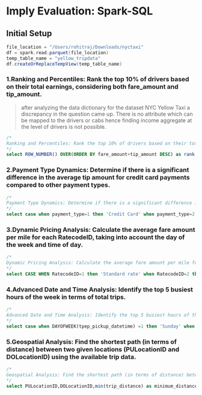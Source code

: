 # Imply Evaluation: Spark-SQL

## Initial Setup

```scala
file_location = "/Users/rohitraj/Downloads/nyctaxi"
df = spark.read.parquet(file_location)
temp_table_name = "yellow_tripdata"
df.createOrReplaceTempView(temp_table_name)
```
### 1.**Ranking and Percentiles:** Rank the top 10% of drivers based on their total earnings, considering both fare_amount and tip_amount.

>after analyzing the data dictionary for the dataset NYC Yellow Taxi a discrepancy in the question came up. There is no attribute which can be mapped to the drivers or cabs hence finding income aggregate at the level of drivers is not possible.
```sql
/*
Ranking and Percentiles: Rank the top 10% of drivers based on their total earnings, considering both fare_amount and tip_amount.
*/
select ROW_NUMBER() OVER(ORDER BY fare_amount+tip_amount DESC) as rank, `VendorID`,`tpep_pickup_datetime`,`tpep_dropoff_datetime`,`passenger_count`,`trip_distance`,`RatecodeID`,`store_and_fwd_flag`,`PULocationID`,`DOLocationID`,`payment_type`,`fare_amount`,`extra`,`mta_tax`,`tip_amount`,`tolls_amount`,`improvement_surcharge`,`total_amount`,`congestion_surcharge`,`Airport_fee` from yellow_tripdata where fare_amount+tip_amount >= (select percentile_approx(fare_amount,0.9,1000000000) from yellow_tripdata) order by fare_amount+tip_amount desc
```
### 2.**Payment Type Dynamics:** Determine if there is a significant difference in the average tip amount for credit card payments compared to other payment types.
```sql
/*
Payment Type Dynamics: Determine if there is a significant difference in the average tip amount for credit card payments compared to other payment types.
*/
select case when payment_type=1 then 'Credit Card' when payment_type=2 then 'Cash' else 'Other' end as payment_type ,avg(tip_amount) as average_tip_amount from yellow_tripdata where payment_type in (1,2) group by payment_type
```
### 3.**Dynamic Pricing Analysis:** Calculate the average fare amount per mile for each RatecodeID, taking into account the day of the week and time of day.
```sql 
/*
Dynamic Pricing Analysis: Calculate the average fare amount per mile for each RatecodeID, taking into account the day of the week and time of day.
*/
select CASE WHEN RatecodeID=1 then 'Standard rate' when RatecodeID=2 then 'JFK' when RatecodeID=3 then 'Newark'  when RatecodeID=4 then 'Nassau or Westchester' when RatecodeID=5 then 'Negotiated fare' when RatecodeID=6 then 'Group ride' else 'Other' end as RateCode,case when DAYOFWEEK(tpep_pickup_datetime) =1 then 'Sunday' when DAYOFWEEK(tpep_pickup_datetime) =2 then 'Monday' when DAYOFWEEK(tpep_pickup_datetime) =3 then 'Tuesday' when DAYOFWEEK(tpep_pickup_datetime) =4 then 'Wednesday' when DAYOFWEEK(tpep_pickup_datetime) =5 then 'Thursday' when DAYOFWEEK(tpep_pickup_datetime) =6 then 'Friday' when DAYOFWEEK(tpep_pickup_datetime) =7 then 'Saturday' ELSE NULL END as Day_of_Week , HOUR(tpep_pickup_datetime) as `Hour`,avg(fare_amount/trip_distance) as average_fare_per_mile from yellow_tripdata group by RatecodeID, DAYOFWEEK(tpep_pickup_datetime), HOUR(tpep_pickup_datetime) order by RatecodeID,DAYOFWEEK(tpep_pickup_datetime), HOUR(tpep_pickup_datetime)
```
### 4.**Advanced Date and Time Analysis:** Identify the top 5 busiest hours of the week in terms of total trips.

```sql
/*
Advanced Date and Time Analysis: Identify the top 5 busiest hours of the week in terms of total trips.
*/
select case when DAYOFWEEK(tpep_pickup_datetime) =1 then 'Sunday' when DAYOFWEEK(tpep_pickup_datetime) =2 then 'Monday' when DAYOFWEEK(tpep_pickup_datetime) =3 then 'Tuesday' when DAYOFWEEK(tpep_pickup_datetime) =4 then 'Wednesday' when DAYOFWEEK(tpep_pickup_datetime) =5 then 'Thursday' when DAYOFWEEK(tpep_pickup_datetime) =6 then 'Friday' when DAYOFWEEK(tpep_pickup_datetime) =7 then 'Saturday' ELSE NULL END as Day_of_Week,hour(tpep_pickup_datetime) as hour_of_day,count(1) as number_of_trips from yellow_tripdata group by DAYOFWEEK(tpep_pickup_datetime), hour(tpep_pickup_datetime) order by count(1) Limit 5
```

### 5.**Geospatial Analysis:** Find the shortest path (in terms of distance) between two given locations (PULocationID and DOLocationID) using the available trip data.
```sql
/*
Geospatial Analysis: Find the shortest path (in terms of distance) between two given locations (PULocationID and DOLocationID) using the available trip data.
*/
select PULocationID,DOLocationID,min(trip_distance) as minimum_distance from yellow_tripdata group by PULocationID,DOLocationID order by PULocationID,DOLocationID
```